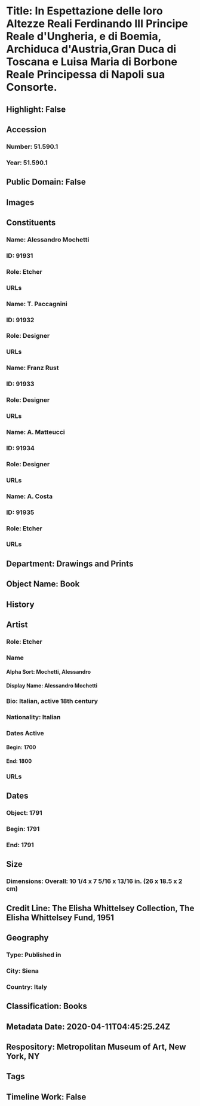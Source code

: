 # Title: In Espettazione delle loro Altezze Reali Ferdinando III Principe Reale d'Ungheria, e di Boemia, Archiduca d'Austria,Gran Duca di Toscana e Luisa Maria di Borbone Reale Principessa di Napoli sua Consorte.
## Highlight: False
## Accession
### Number: 51.590.1
### Year: 51.590.1
## Public Domain: False
## Images
## Constituents
### Name: Alessandro Mochetti
### ID: 91931
### Role: Etcher
### URLs
### Name: T. Paccagnini
### ID: 91932
### Role: Designer
### URLs
### Name: Franz Rust
### ID: 91933
### Role: Designer
### URLs
### Name: A. Matteucci
### ID: 91934
### Role: Designer
### URLs
### Name: A. Costa
### ID: 91935
### Role: Etcher
### URLs
## Department: Drawings and Prints
## Object Name: Book
## History
## Artist
### Role: Etcher
### Name
#### Alpha Sort: Mochetti, Alessandro
#### Display Name: Alessandro Mochetti
### Bio: Italian, active 18th century
### Nationality: Italian
### Dates Active
#### Begin: 1700
#### End: 1800
### URLs
## Dates
### Object: 1791
### Begin: 1791
### End: 1791
## Size
### Dimensions: Overall: 10 1/4 x 7 5/16 x 13/16 in. (26 x 18.5 x 2 cm)
## Credit Line: The Elisha Whittelsey Collection, The Elisha Whittelsey Fund, 1951
## Geography
### Type: Published in
### City: Siena
### Country: Italy
## Classification: Books
## Metadata Date: 2020-04-11T04:45:25.24Z
## Respository: Metropolitan Museum of Art, New York, NY
## Tags
## Timeline Work: False